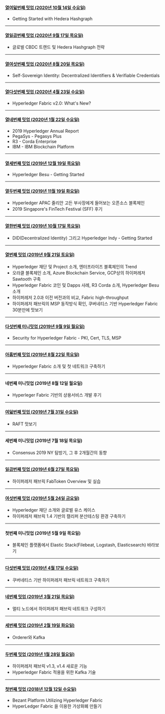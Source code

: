 #### [열여덟번째 밋업 (2020년 10월 14일 수요일)](https://github.com/hlkug/meetup/tree/master/202010)

- Getting Started with Hedera Hashgraph

------

#### [열일곱번째 밋업 (2020년 9월 17일 목요일)](https://github.com/hlkug/meetup/tree/master/202009)

- 글로벌 CBDC 트랜드 및 Hedera Hashgraph 전략

------

#### [열여섯번째 밋업 (2020년 8월 20일 목요일)](https://github.com/hlkug/meetup/tree/master/202008)

- Self-Sovereign Identity: Decentralized Identifiers & Verifiable Credentials

------

#### [열다섯번째 밋업 (2020년 4월 23일 수요일)](https://github.com/hlkug/meetup/tree/master/202004)

- Hyperledger Fabric v2.0: What's New?

------

#### [열네번째 밋업 (2020년 1월 22일 수요일)](https://github.com/hlkug/meetup/tree/master/202001)

- 2019 Hyperledger Annual Report
- PegaSys - Pegasys Plus
- R3 - Corda Enterprise
- IBM - IBM Blockchain Platform

------

#### [열세번째 밋업 (2019년 12월 19일 목요일)](https://github.com/hlkug/meetup/tree/master/201912)

- Hyperledger Besu - Getting Started

------

#### [열두번째 밋업 (2019년 11월 19일 화요일)](https://github.com/hlkug/meetup/tree/master/201911)

- Hyperledger APAC 줄리안 고든 부사장에게 들어보는 오픈소스 블록체인
- 2019 Singapore's FinTech Festival (SFF) 후기

------

#### [열한번째 밋업 (2019년 10월 17일 목요일)](https://github.com/hlkug/meetup/tree/master/201910)

- DID(Decentralized Identity) 그리고 Hyperledger Indy - Getting Started

------

#### [열번째 밋업 (2019년 9월 21일 토요일)](https://github.com/hlkug/meetup/tree/master/201909)

- Hyperledger 재단 및 Project 소개, 엔터프라이즈 블록체인의 Trend
- 오라클 블록체인 소개, Azure Blockchain Service, GCP상의 하이퍼레저 Sawtooth 구축
- Hyperledger Fabric 코인 및 Dapps 사례, R3 Corda 소개, Hyperledger Besu 소개
- 하이퍼레저 2.0과 이전 버전과의 비교, Fabric high-throughput
- 하이퍼레저 패브릭의 MSP 동작방식 확인, 쿠버네티스 기반 Hyperledger Fabric 30분만에 맛보기

------

#### [다섯번째 미니밋업 (2019년 9월 9일 월요일)](https://www.slideshare.net/mobile/secret/FeAiyfBQCBNksa)

- Security for Hyperledger Fabric - PKI, Cert, TLS, MSP

------

#### [아홉번째 밋업 (2019년 8월 22일 목요일)](https://github.com/hlkug/meetup/tree/master/201908)

- Hyperledger Fabric 소개 및 첫 네트워크 구축하기

------

#### 네번째 미니밋업 (2019년 8월 12일 월요일)

- Hyperleger Fabric 기반의 상용서비스 개발 후기

------

#### [여덟번째 밋업 (2019년 7월 31일 수요일)](https://github.com/hlkug/meetup/tree/master/201907)

- RAFT 맛보기

------

#### 세번째 미니밋업 (2019년 7월 18일 목요일)

- Consensus 2019 NY 탐방기, 그 후 2개월간의 동향

------

#### [일곱번째 밋업 (2019년 6월 27일 목요일)](https://github.com/hlkug/meetup/tree/master/201906)

- 하이퍼레저 패브릭 FabToken Overview 및 실습

------

#### [여섯번째 밋업 (2019년 5월 24일 금요일)](https://github.com/hlkug/meetup/tree/master/201905)

- Hyperledger 재단 소개와 글로벌 유스 케이스
- 하이퍼레저 패브릭 1.4 기반의 캘리퍼 분산테스팅 환경 구축하기

------

#### 첫번째 미니밋업 (2019년 5월 9일 목요일)

- 블록체인 플랫폼에서 Elastic Stack(Filebeat, Logstash, Elasticsearch) 바라보기

------

#### [다섯번째 밋업 (2019년 4월 17일 수요일)](https://github.com/hlkug/meetup/tree/master/201904)

- 쿠버네티스 기반 하이퍼레저 패브릭 네트워크 구축하기

---

#### [네번째 밋업 (2019년 3월 21일 목요일)](https://github.com/hlkug/meetup/tree/master/201903)

- 멀티 노드에서 하이퍼레저 패브릭 네트워크 구성하기

---

#### [세번째 밋업 (2019년 2월 19일 화요일)](https://github.com/hlkug/meetup/tree/master/201902)

- Orderer와 Kafka

---

#### [두번째 밋업 (2019년 1월 28일 월요일)](https://github.com/hlkug/meetup/tree/master/201901)

- 하이퍼레저 패브릭 v1.3, v1.4 새로운 기능
- Hyperledger Fabric 적용을 위한 Kafka 기술

---

#### [첫번째 밋업 (2018년 12월 12일 수요일)](https://github.com/hlkug/meetup/tree/master/201812)

* Bezant Platform Utilizing Hyperledger Fabric
* HyperLedger Fabric 을 이용한 가상화폐 만들기